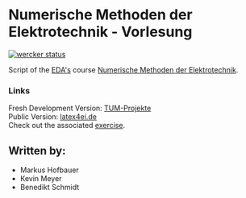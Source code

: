 # Numerische Methoden der Elektrotechnik - Vorlesung
[![wercker status](https://app.wercker.com/status/21f2c7b2d6ad01b71fcfd657624572ae/s "wercker status")](https://app.wercker.com/project/bykey/21f2c7b2d6ad01b71fcfd657624572ae)

Script of the [EDA's](https://www.eda.ei.tum.de) course [Numerische Methoden der Elektrotechnik](https://www.eda.ei.tum.de/en/courses/lectures/numerische-methoden-der-elektrotechnik/).

### Links

Fresh Development Version: [TUM-Projekte](https://makeappdev.github.io/TUM-Projekte/)  
Public Version: [latex4ei.de](http://latex4ei.de)  
Check out the associated [exercise](https://bitbucket.org/thetexteam/numerik-uebung).

## Written by:

-   Markus Hofbauer
-   Kevin Meyer
-   Benedikt Schmidt
